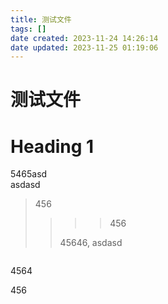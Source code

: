```yaml
---
title: 测试文件
tags: []
date created: 2023-11-24 14:26:14
date updated: 2023-11-25 01:19:06
---
```


# 测试文件

# Heading 1

5465asd  
asdasd

> 456
> 
> > > > 456
> > 
> > 45646, asdasd

```asdasd
```

4564

$456$
